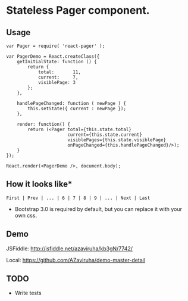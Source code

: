 # Stateless Pager component.
## Usage
```
var Pager = require( 'react-pager' );

var PagerDemo = React.createClass({
    getInitialState: function () {
        return {
            total:       11,
            current:     7,
            visiblePage: 3
        };
    },
    
    handlePageChanged: function ( newPage ) {
        this.setState({ current : newPage });
    },
    
    render: function() {
        return (<Pager total={this.state.total}
                       current={this.state.current}
                       visiblePages={this.state.visiblePage}
                       onPageChanged={this.handlePageChanged}/>);
    }
});

React.render(<PagerDemo />, document.body);
```

## How it looks like*
```
First | Prev | ... | 6 | 7 | 8 | 9 | ... | Next | Last
```

* Bootstrap 3.0 is required by default, but you can replace it with your own css.

## Demo
JSFiddle: http://jsfiddle.net/azaviruha/kb3gN/7742/

Local:    https://github.com/AZaviruha/demo-master-detail


## TODO
* Write tests
